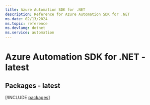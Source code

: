 ```yaml
---
title: Azure Automation SDK for .NET
description: Reference for Azure Automation SDK for .NET
ms.date: 02/13/2024
ms.topic: reference
ms.devlang: dotnet
ms.service: automation
---
```

# Azure Automation SDK for .NET - latest
## Packages - latest
[!INCLUDE [packages](automation-index.md)]